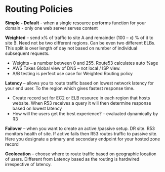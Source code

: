 # Routing Policies

**Simple - Default** - when a single resource performs function for your domain - only one web server serves content

**Weighted** – send x% of traffic to site A and remainder \(100 – x\) % of it to site B. Need not be two different regions. Can be even two different ELBs. This split is over length of day not based on number of individual subsequent requests.

* Weights – a number between 0 and 255. Route53 calculates auto %age
* AWS Takes Global view of DNS – not local / ISP view.
* A/B testing is perfect use case for Weighted Routing policy

**Latency** – allows you to route traffic based on lowest network latency for your end user. To the region which gives fastest response time.

* Create record set for EC2 or ELB resource in each region that hosts website. When R53 receives a query it will then determine response based on lowest latency
* How will the users get the best experience? – evaluated dynamically by R3

**Failover** – when you want to create an active /passive setup. DR site. R53 monitors health of site. If active fails then R53 routes traffic to passive site. Here you designate a primary and secondary endpoint for your hosted zone record

**Geolocation** – choose where to route traffic based on geographic location of users. Different from Latency based as the routing is hardwired irrespective of latency.  


